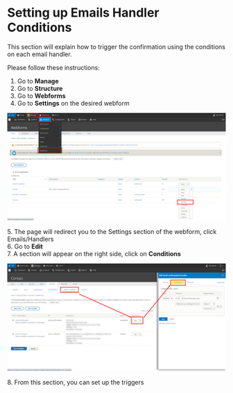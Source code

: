 # Setting up Emails Handler Conditions

This section will explain how to trigger the confirmation using the conditions on each email handler.

Please follow these instructions:

1. Go to **Manage**
2. Go to **Structure**
3. Go to **Webforms**
4. Go to **Settings** on the desired webform

![](<../../../.gitbook/assets/pasted image 0.png>)

&#x20;5\. The page will redirect you to the Settings section of the webform, click Emails/Handlers\
&#x20;6\. Go to **Edit**\
&#x20;7\. A section will appear on the right side, click on **Conditions**

![](<../../../.gitbook/assets/pasted image 0 (1).png>)

8\. From this section, you can set up the triggers
